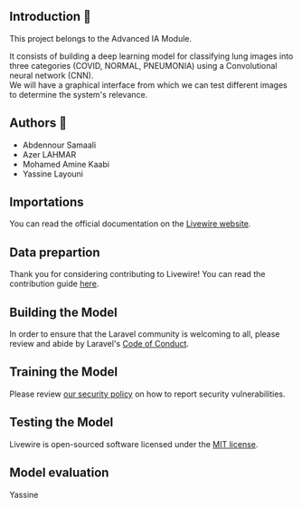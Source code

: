

## Introduction 📜

This project belongs to the Advanced IA Module.</br>

It consists of building a deep learning model for classifying lung images into three categories (COVID, NORMAL, PNEUMONIA) using a Convolutional neural network (CNN).</br> We will have a graphical interface from which we can test different images to determine the system's relevance.

## Authors 📜
<ul>
  <li>Abdennour Samaali
</li>
    <li>Azer LAHMAR</li>
      <li>Mohamed Amine Kaabi</li>
      <li>Yassine Layouni</li>
</ul>

## Importations
<a name="importations"></a>
You can read the official documentation on the [Livewire website](https://livewire.laravel.com/docs).

## Data prepartion
<a name="data-prepartion"></a>

Thank you for considering contributing to Livewire! You can read the contribution guide [here](.github/CONTRIBUTING.md).

## Building the Model
<a name="building-the-model"></a>

In order to ensure that the Laravel community is welcoming to all, please review and abide by Laravel's [Code of Conduct](https://laravel.com/docs/contributions#code-of-conduct).

## Training the Model
<a name="training-the-model"></a>

Please review [our security policy](https://github.com/livewire/livewire/security/policy) on how to report security vulnerabilities.

## Testing the Model
<a name="testing-the-model"></a>

Livewire is open-sourced software licensed under the [MIT license](LICENSE.md).

## Model evaluation
<a name="model-evaluation"> </a>

Yassine
